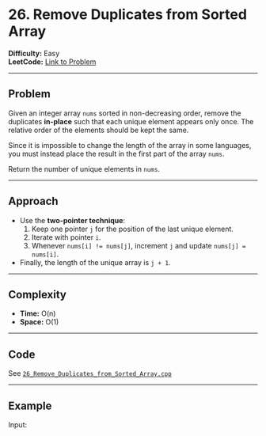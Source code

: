 # 26. Remove Duplicates from Sorted Array

**Difficulty:** Easy  
**LeetCode:** [Link to Problem](https://leetcode.com/problems/remove-duplicates-from-sorted-array/)

---

## Problem
Given an integer array `nums` sorted in non-decreasing order, remove the duplicates **in-place** such that each unique element appears only once. The relative order of the elements should be kept the same.  

Since it is impossible to change the length of the array in some languages, you must instead place the result in the first part of the array `nums`.  

Return the number of unique elements in `nums`.

---

## Approach
- Use the **two-pointer technique**:
  1. Keep one pointer `j` for the position of the last unique element.
  2. Iterate with pointer `i`.
  3. Whenever `nums[i] != nums[j]`, increment `j` and update `nums[j] = nums[i]`.
- Finally, the length of the unique array is `j + 1`.

---

## Complexity
- **Time:** O(n)  
- **Space:** O(1)

---

## Code
See [`26_Remove_Duplicates_from_Sorted_Array.cpp`](26_Remove_Duplicates_from_Sorted_Array.cpp)

---

## Example
Input:
